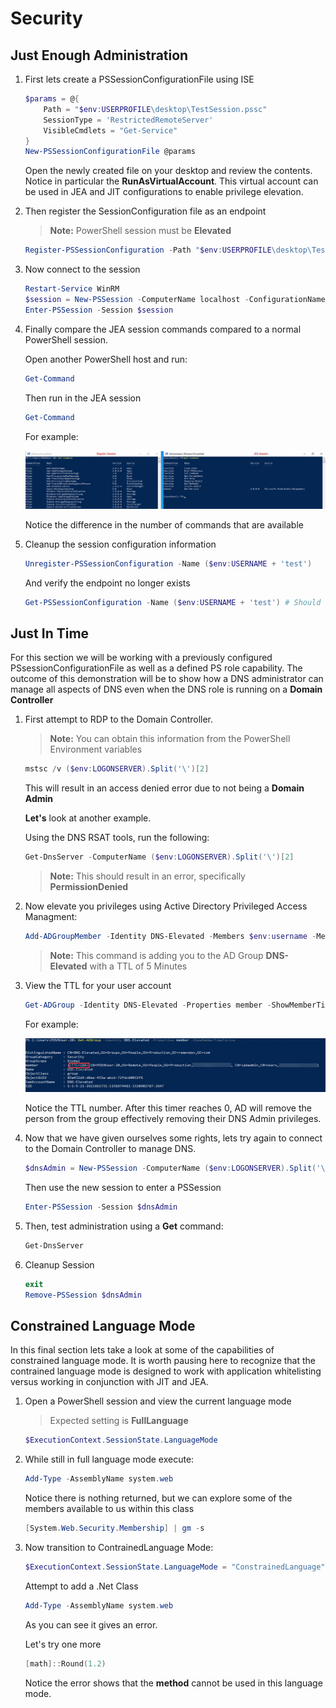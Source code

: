 # Security

## Just Enough Administration

1. First lets create a PSSessionConfigurationFile using ISE

    ```PowerShell
    $params = @{
        Path = "$env:USERPROFILE\desktop\TestSession.pssc"
        SessionType = 'RestrictedRemoteServer'
        VisibleCmdlets = "Get-Service"
    }
    New-PSSessionConfigurationFile @params
    ```

    Open the newly created file on your desktop and review the contents. Notice in particular the **RunAsVirtualAccount**. This virtual account can be used in JEA and JIT configurations to enable privilege elevation.

2. Then register the SessionConfiguration file as an endpoint

    >**Note:** PowerShell session must be **Elevated**

    ```PowerShell
    Register-PSSessionConfiguration -Path "$env:USERPROFILE\desktop\TestSession.pssc" -Name ($env:USERNAME + 'test')
    ```

3. Now connect to the session

    ```PowerShell
    Restart-Service WinRM
    $session = New-PSSession -ComputerName localhost -ConfigurationName ($env:USERNAME + 'test')
    Enter-PSSession -Session $session
    ```

4. Finally compare the JEA session commands compared to a normal PowerShell session.

    Open another PowerShell host and run:

    ```PowerShell
    Get-Command
    ```

    Then run in the JEA session

    ```PowerShell
    Get-Command
    ```

    For example:

    ![JEA-Session](./src/05-01-04-JEASession.png)

    Notice the difference in the number of commands that are available

5. Cleanup the session configuration information

    ```PowerShell
    Unregister-PSSessionConfiguration -Name ($env:USERNAME + 'test')
    ```

    And verify the endpoint no longer exists

    ```PowerShell
    Get-PSSessionConfiguration -Name ($env:USERNAME + 'test') # Should result in an error
    ```

## Just In Time

For this section we will be working with a previously configured PSsessionConfigurationFile as well as a defined PS role capability. The outcome of this demonstration will be to show how a DNS administrator can manage all aspects of DNS even when the DNS role is running on a **Domain Controller**

1. First attempt to RDP to the Domain Controller.

    >**Note:** You can obtain this information from the PowerShell Environment variables

    ```PowerShell
    mstsc /v ($env:LOGONSERVER).Split('\')[2]
    ```

    This will result in an access denied error due to not being a **Domain Admin**

    **Let's** look at another example.

    Using the DNS RSAT tools, run the following:

    ```PowerShell
    Get-DnsServer -ComputerName ($env:LOGONSERVER).Split('\')[2]
    ```

    >**Note:** This should result in an error, specifically **PermissionDenied**

2. Now elevate you privileges using Active Directory Privileged Access Managment:

    ```PowerShell
    Add-ADGroupMember -Identity DNS-Elevated -Members $env:username -MemberTimeToLive ([timespan]"00:05")
    ```

    >**Note:** This command is adding you to the AD Group **DNS-Elevated** with a TTL of 5 Minutes

3. View the TTL for your user account

    ```PowerShell
    Get-ADGroup -Identity DNS-Elevated -Properties member -ShowMemberTimeToLive
    ```

    For example:

    ![JIT](./src/05-02-03-JIT.png)

    Notice the TTL number. After this timer reaches 0, AD will remove the person from the group effectively removing their DNS Admin privileges.

4. Now that we have given ourselves some rights, lets try again to connect to the Domain Controller to manage DNS.

    ```PowerShell
    $dnsAdmin = New-PSSession -ComputerName ($env:LOGONSERVER).Split('\')[2] -ConfigurationName DnsAdmin
    ```

    Then use the new session to enter a PSSession

    ```PowerShell
    Enter-PSSession -Session $dnsAdmin
    ```

5. Then, test administration using a **Get** command:

    ```PowerShell
    Get-DnsServer
    ```

6. Cleanup Session

    ```PowerShell
    exit
    Remove-PSSession $dnsAdmin
    ```

## Constrained Language Mode

In this final section lets take a look at some of the capabilities of constrained language mode. It is worth pausing here to recognize that the contrained language mode is designed to work with application whitelisting versus working in conjunction with JIT and JEA.

1. Open a PowerShell session and view the current language mode

    >Expected setting is **FullLanguage**

    ```PowerShell
    $ExecutionContext.SessionState.LanguageMode
    ```

2. While still in full language mode execute:

    ```PowerShell
    Add-Type -AssemblyName system.web
    ```

    Notice there is nothing returned, but we can explore some of the members available to us within this class

    ```PowerShell
    [System.Web.Security.Membership] | gm -s
    ```

3. Now transition to ContrainedLanguage Mode:

    ```PowerShell
    $ExecutionContext.SessionState.LanguageMode = "ConstrainedLanguage"
    ```

    Attempt to add a .Net Class

    ```PowerShell
    Add-Type -AssemblyName system.web
    ```

    As you can see it gives an error.

    Let's try one more

    ```PowerShell
    [math]::Round(1.2)
    ```

    Notice the error shows that the **method** cannot be used in this language mode.
